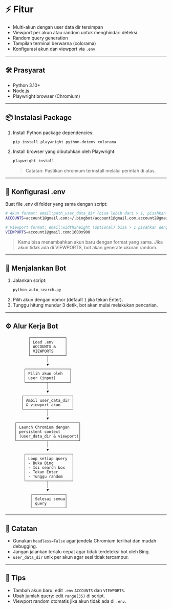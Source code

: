 # ⚡ Fitur

- Multi-akun dengan user data dir tersimpan
- Viewport per akun atau random untuk menghindari deteksi
- Random query generation
- Tampilan terminal berwarna (colorama)
- Konfigurasi akun dan viewport via `.env`


---


## 🛠 Prasyarat
- Python 3.10+
- Node.js
- Playwright browser (Chromium)


---


## 📦 Instalasi Package
1. Install Python package dependencies:
	```sh
	pip install playwright python-dotenv colorama
	```
2. Install browser yang dibutuhkan oleh Playwright:
	```sh
	playwright install
	```
	>Catatan: Pastikan chromium terinstall melalui perintah di atas.


---


## 🔑 Konfigurasi .env
Buat file .env di folder yang sama dengan script:
```sh
# Akun format: email:path_user_data_dir (bisa lebih dari > 1, pisahkan dengan koma)
ACCOUNTS=account1@gmail.com:~/.bingbot/account1@gmail.com,account2@gmail.com:~/.bingbot/account2@gmail.com

# Viewport format: email:widthxheight (optional) bisa > 1 pisahkan dengan koma
VIEWPORTS=account1@gmail.com:1600x900
```
>Kamu bisa menambahkan akun baru dengan format yang sama. Jika akun tidak ada di VIEWPORTS, bot akan generate ukuran random.


---


## 🔨 Menjalankan Bot
1. Jalankan script:
	```sh
	python auto_search.py
	```
2. Pilih akun dengan nomor (default `1` jika tekan Enter).
3. Tunggu hitung mundur 3 detik, bot akan mulai melakukan pencarian.


---

## ⚙️ Alur Kerja Bot
```pgsql
          ┌───────────────┐
          │ Load .env     │
          │ ACCOUNTS &    │
          │ VIEWPORTS     │
          └───────┬───────┘
                  │
                  ▼
		┌───────────────────┐
		│ Pilih akun oleh   │
		│ user (input)      │
		└─────────┬─────────┘
				  │
                  ▼
	   ┌─────────────────────┐
	   │ Ambil user_data_dir │
	   │ & viewport akun     │
	   └──────────┬──────────┘
                  │
                  ▼
	┌───────────────────────────┐
	│ Launch Chromium dengan    │
	│ persistent context        │
	│ (user_data_dir & viewport)│
	└─────────────┬─────────────┘
            	  │
				  ▼
		┌────────────────────┐
		│ Loop setiap query  │
		│ - Buka Bing        │
		│ - Isi search box   │
		│ - Tekan Enter      │
		│ - Tunggu random    │
		└─────────┬──────────┘
				  │
				  ▼
		   ┌──────────────┐
		   │ Selesai semua│
		   │ query        │
		   └──────────────┘

```

---

## 📝 Catatan
- Gunakan `headless=False` agar jendela Chromium terlihat dan mudah debugging.
- Jangan jalankan terlalu cepat agar tidak terdeteksi bot oleh Bing.
- `user_data_dir` unik per akun agar sesi tidak tercampur.


---


## 🔧 Tips
- Tambah akun baru: edit `.env` `ACCOUNTS` dan `VIEWPORTS`.
- Ubah jumlah query: edit `range(35)` di script.
- Viewport random otomatis jika akun tidak ada di `.env`.
